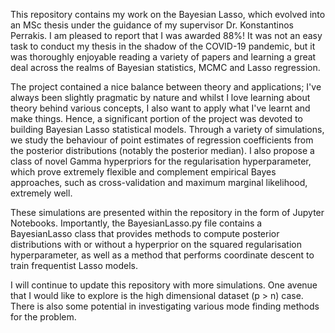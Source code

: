 This repository contains my work on the Bayesian Lasso, which evolved into an MSc thesis under the guidance of my supervisor Dr. Konstantinos Perrakis.
I am pleased to report that I was awarded 88%!
It was not an easy task to conduct my thesis in the shadow of the COVID-19 pandemic, but it was thoroughly enjoyable reading a variety of papers and learning a great deal
across the realms of Bayesian statistics, MCMC and Lasso regression. 

The project contained a nice balance between theory and applications; I've always been slightly pragmatic by nature and whilst I love learning about theory behind various
concepts, I also want to apply what I've learnt and make things. Hence, a significant portion of the project was devoted to building
Bayesian Lasso statistical models. Through a variety of simulations, we study the behaviour of point estimates of regression coefficients from the posterior distributions
(notably the posterior median). I also propose a class of novel Gamma hyperpriors for the regularisation hyperparameter, which prove extremely flexible and complement
empirical Bayes approaches, such as cross-validation and maximum marginal likelihood, extremely well.

These simulations are presented within the repository in the form of Jupyter Notebooks. Importantly, the BayesianLasso.py file contains a BayesianLasso class
that provides methods to compute posterior distributions with or without a hyperprior on the squared regularisation hyperparameter, as well as a method that performs coordinate
descent to train frequentist Lasso models. 

I will continue to update this repository with more simulations. One avenue that I would like to explore is the high dimensional dataset (p > n) case. There is also some potential
in investigating various mode finding methods for the problem.
